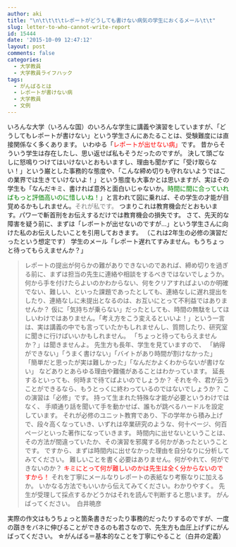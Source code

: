 ```yaml
---
author: aki
title: "\n\t\t\t\tレポートがどうしても書けない病気の学生におくるメール\t\t"
slug: letter-to-who-cannot-write-report
id: 15444
date: '2015-10-09 12:47:12'
layout: post
comments: false
categories:
  - 大学教員
  - 大学教員ライフハック
tags:
  - がんばるとは
  - レポートが書けない病
  - 大学教員
  - 文例
---
```


いろんな大学（いろんな国）のいろんな学生に講義や演習をしていますが、「どうしてもレポートが書けない」という学生さんにあたることは、受験難度には直接関係なく多くあります。 いわゆる「<span style="color: #ff0000;">レポートが出せない病」</span>です。 昔からそういう学生は存在したし、思い返せば私もそうだったのですが。 決して頭ごなしに怒鳴りつけてはいけないとおもいますし、理由も聞かずに「受け取らない！」という巌とした事務的な態度や、「こんな締め切りも守れないようではこの業界では生きていけないよ！」という態度も大事かとは思いますが、実はその学生も「なんだキミ、書ければ意外と面白いじゃないか。<span style="color: #008000;">時間に間に合っていればもっと評価高いのに惜しいね！</span>」と言われて図に乗れば、その学生の才能が目覚めるかもしれません。<span style="color: #808080;">それが私です。</span> つまりこれは教育機会だとおもいます。パワーで斬首刑をお伝えするだけでは教育機会の損失です。 さて、先天的な障害を疑う前に、まずは「レポートが出せないのですが…」という学生さんに向けた私のお伝えしたいことを引用しておきます。 （これは2年生の必修の演習だったという想定です） 学生のメール「レポート遅れてすみません。もうちょっと待ってもらえませんか？」

> レポートの提出が何らかの難がありできないのであれば、締め切りを過ぎる前に、まずは担当の先生に連絡や相談をするべきではないでしょうか。 何から手を付けたらよいのかわからない、何をクリアすればよいのか明確でない、難しい、といった課題であったとしても、連絡なしに遅れ提出をしたり、連絡なしに未提出となるのは、お互いにとって不利益ではありませんか？ 仮に「気持ちが乗らない」だったとしても、時間の無駄をしてほしいわけではありません。「考え方をこう変えるといいよ！」という一言は、実は講義の中でも言っていたかもしれませんし、質問したり、研究室に聞きに行けばいいかもしれません。 「ちょっと待ってもらえませんか？」は聞きませんよ。 先生方も長年、学生を見ていますので、 「納得ができない」「うまく書けない」「バイトがあり時間が割けなかった」 「簡単だと思ったが実は難しかった」「なんだかよくわからないが書けない」 などありとあらゆる理由や難儀があることはわかっています。 延長するといっても、何時まで待てばよいのでしょうか？ それを今、君が云うことができるなら、もうとっくに終わっているのではないでしょうか？ この演習は「必修」です。 持って生まれた特殊な才能が必要というわけではなく、 手順通り話を聞いて手を動かせば、誰もが跳べるハードルを設定しています。 それが必修のユニット教育であり、下の学年から積み上げで、段々高くなっていき、いずれは卒業研究のような、何十ページ、何百ページといった著作になっていきます。 時間内に出せないということは、その方法が間違っていたか、その演習を邪魔する何かがあったということです。 ですから、まずは時間内に出せなかった理由を自分なりに分析してみてください。 難しいことを書く必要はありません。何がやれて、何ができないのか？ <span style="color: #ff0000;">キミにとって何が難しいのかは先生は全く分からないのですから！</span> それを丁寧にメールなりレポートの表紙なり考察なりに加えるか。 いかなる方法でもいいから伝えてみてください。わかりやすく。 先生が受理して採点するかどうかはそれを読んで判断すると思います。 がんばってください。　白井暁彦

実際の作文はもうちょっと箇条書きだったり事務的だったりするのですが、一度の躓きをバネに伸びることができるのも若さなので、先生方も血圧上げずにがんばってください。 ☆がんばる＝基本的なことを丁寧にやること（白井の定義）